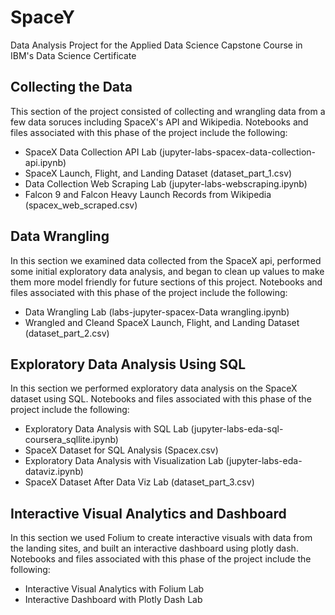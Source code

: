 # SpaceY
Data Analysis Project for the Applied Data Science Capstone Course in IBM's Data Science Certificate

## Collecting the Data
This section of the project consisted of collecting and wrangling data from a few data soruces including SpaceX's API and Wikipedia. Notebooks and files associated with this phase of the project include the following:
- SpaceX Data Collection API Lab (jupyter-labs-spacex-data-collection-api.ipynb)
- SpaceX Launch, Flight, and Landing Dataset (dataset_part_1.csv)
- Data Collection Web Scraping Lab (jupyter-labs-webscraping.ipynb)
- Falcon 9 and Falcon Heavy Launch Records from Wikipedia (spacex_web_scraped.csv)

## Data Wrangling
In this section we examined data collected from the SpaceX api, performed some initial exploratory data analysis, and began to clean up values to make them more model friendly for future sections of this project. Notebooks and files associated with this phase of the project include the following:
- Data Wrangling Lab (labs-jupyter-spacex-Data wrangling.ipynb)
- Wrangled and Cleand SpaceX Launch, Flight, and Landing Dataset (dataset_part_2.csv)

## Exploratory Data Analysis Using SQL
In this section we performed exploratory data analysis on the SpaceX dataset using SQL. Notebooks and files associated with this phase of the project include the following:
- Exploratory Data Analysis with SQL Lab (jupyter-labs-eda-sql-coursera_sqllite.ipynb)
- SpaceX Dataset for SQL Analysis (Spacex.csv)
- Exploratory Data Analysis with Visualization Lab (jupyter-labs-eda-dataviz.ipynb)
- SpaceX Dataset After Data Viz Lab (dataset_part_3.csv)

## Interactive Visual Analytics and Dashboard
In this section we used Folium to create interactive visuals with data from the landing sites, and built an interactive dashboard using plotly dash. Notebooks and files associated with this phase of the project include the following:
- Interactive Visual Analytics with Folium Lab
- Interactive Dashboard with Plotly Dash Lab
